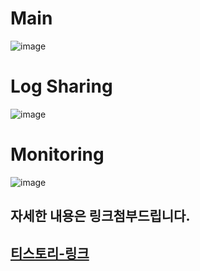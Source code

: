 # Main
![image](https://user-images.githubusercontent.com/50629716/190556303-000134d9-d3aa-41d4-bdc6-d39115f2f49c.png)

# Log Sharing
![image](https://user-images.githubusercontent.com/50629716/190556344-db2c84e1-862a-4e54-a095-12a0de0b9f7e.png)

# Monitoring
![image](https://user-images.githubusercontent.com/50629716/190060470-5df3bff1-98fb-4be8-bb8d-36aeeb834650.png)

## 자세한 내용은 링크첨부드립니다.
## [티스토리-링크](https://yoon1seok.tistory.com/99)
